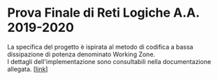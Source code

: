 # Prova Finale di Reti Logiche A.A. 2019-2020

La specifica del progetto è ispirata al metodo di codifica a bassa dissipazione di potenza denominato Working Zone.\
I dettagli dell'implementazione sono consultabili nella documentazione allegata. [[link](https://github.com/snegrini/RL-Project-2020/blob/master/documentation.pdf)]